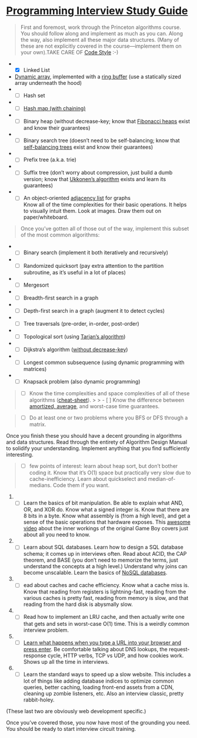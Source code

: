 
# [Programming Interview Study Guide](https://haseebq.com/how-to-break-into-tech-job-hunting-and-interviews/)
> First and foremost, work through the Princeton algorithms course. You should follow along and implement as much as you can. Along the way, also implement all these major data structures. (Many of these are not explicitly covered in the course—implement them on your own).TAKE CARE OF [Code Style](https://google.github.io/styleguide/javaguide.html) :-)

* - [x] Linked List
* [Dynamic array](https://en.wikipedia.org/wiki/Dynamic_array), implemented with a [ring buffer](https://en.wikipedia.org/wiki/Circular_buffer) (use a statically sized array underneath the hood)
* - [ ] Hash set
* - [ ] [Hash map (with chaining)](https://en.wikipedia.org/wiki/Hash_table#Separate_chaining_with_linked_lists)
* - [ ] Binary heap (without decrease-key; know that [Fibonacci heaps](https://en.wikipedia.org/wiki/Fibonacci_heap) exist and know their guarantees)
* - [ ] Binary search tree (doesn’t need to be self-balancing; know that [self-balancing trees](https://en.wikipedia.org/wiki/Self-balancing_binary_search_tree#Implementations) exist and know their guarantees)
* - [ ] Prefix tree (a.k.a. trie)
* - [ ] Suffix tree (don’t worry about compression, just build a dumb version; know that [Ukkonen’s algorithm](https://en.wikipedia.org/wiki/Ukkonen%27s_algorithm) exists and learn its guarantees)
* - [ ] An object-oriented [adjacency list](https://en.wikipedia.org/wiki/Adjacency_list) for graphs  
Know all of the time complexities for their basic operations. It helps to visually intuit them. Look at images. Draw them out on paper/whiteboard.  

> Once you’ve gotten all of those out of the way, implement this subset of the most common algorithms:

* - [ ] Binary search (implement it both iteratively and recursively)
* - [ ] Randomized quicksort (pay extra attention to the partition subroutine, as it’s useful in a lot of places)
* - [ ] Mergesort
* - [ ] Breadth-first search in a graph
* - [ ] Depth-first search in a graph (augment it to detect cycles)
* - [ ] Tree traversals (pre-order, in-order, post-order)
* - [ ] Topological sort (using [Tarjan’s algorithm](https://en.wikipedia.org/wiki/Topological_sorting#Depth-first_search))
* - [ ] Dijkstra’s algorithm ([without decrease-key](https://stackoverflow.com/questions/9255620/why-does-dijkstras-algorithm-use-decrease-key))
* - [ ] Longest common subsequence (using dynamic programming with matrices)
* - [ ] Knapsack problem (also dynamic programming)  
> - [ ] Know the time complexities and space complexities of all of these algorithms ([cheat-sheet](http://bigocheatsheet.com/)). > > - [ ] Know the difference between [amortized, average](https://stackoverflow.com/a/7335098), and worst-case time guarantees.

> - [ ] Do at least one or two problems where you BFS or DFS through a matrix.

Once you finish these you should have a decent grounding in algorithms and data structures. Read through the entirety of Algorithm Design Manual to solidify your understanding. Implement anything that you find sufficiently interesting.

> - [ ]  few points of interest: learn about heap sort, but don’t bother coding it. Know that it’s O(1) space but practically very slow due to cache-inefficiency. Learn about quickselect and median-of-medians. Code them if you want.

1. - [ ] Learn the basics of bit manipulation. Be able to explain what AND, OR, and XOR do. Know what a signed integer is. Know that there are 8 bits in a byte. Know what assembly is (from a high level), and get a sense of the basic operations that hardware exposes. This [awesome video](https://www.youtube.com/watch?v=RZUDEaLa5Nw) about the inner workings of the original Game Boy covers just about all you need to know.

2. - [ ] Learn about SQL databases. Learn how to design a SQL database schema; it comes up in interviews often. Read about ACID, the CAP theorem, and BASE (you don’t need to memorize the terms, just understand the concepts at a high level.) Understand why joins can become unscalable. Learn the basics of [NoSQL databases](https://www.youtube.com/watch?v=qI_g07C_Q5I).

3. - [ ] ead about caches and cache efficiency. Know what a cache miss is. Know that reading from registers is lightning-fast, reading from the various caches is pretty fast, reading from memory is slow, and that reading from the hard disk is abysmally slow.

4. - [ ] Read how to implement an LRU cache, and then actually write one that gets and sets in worst-case O(1) time. This is a weirdly common interview problem.

5. - [ ] [Learn what happens when you type a URL into your browser and press enter](http://igoro.com/archive/what-really-happens-when-you-navigate-to-a-url/comment-page-3/). Be comfortable talking about DNS lookups, the request-response cycle, HTTP verbs, TCP vs UDP, and how cookies work. Shows up all the time in interviews.

6. - [ ] Learn the standard ways to speed up a slow website. This includes a lot of things like adding database indices to optimize common queries, better caching, loading front-end assets from a CDN, cleaning up zombie listeners, etc. Also an interview classic, pretty rabbit-holey.

(These last two are obviously web development specific.)

Once you’ve covered those, you now have most of the grounding you need. You should be ready to start interview circuit training.

